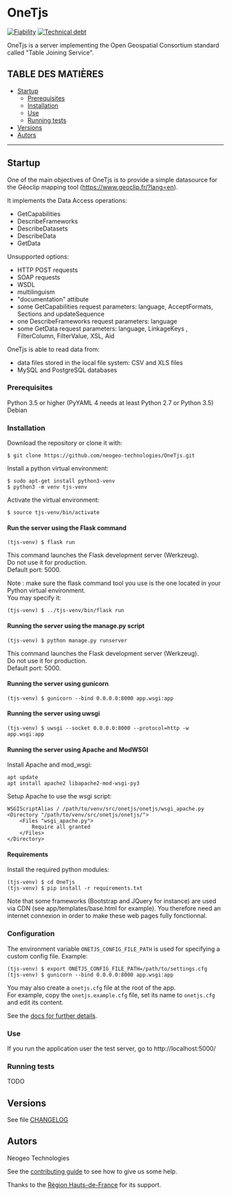 # OneTjs

[![Fiability](https://sonarqube.neogeo.fr/api/project_badges/measure?project=OneTjs&metric=reliability_rating)](https://sonarqube.neogeo.fr/dashboard?id=OneTjs)
[![Technical debt](https://sonarqube.neogeo.fr/api/project_badges/measure?project=OneTjs&metric=sqale_index)](https://sonarqube.neogeo.fr/dashboard?id=OneTjs)

OneTjs is a server implementing the Open Geospatial Consortium standard called "Table Joining Service".

## TABLE DES MATIÈRES
  - [Startup](#Startup)
    - [Prerequisites](#Prerequisites)
    - [Installation](#Installation)
    - [Use](#Use)
    - [Running tests](#Running-tests)
  - [Versions](#Versions)
  - [Autors](#Autors)

---

## Startup

One of the main objectives of OneTjs is to provide a simple datasource for the Géoclip mapping tool
(https://www.geoclip.fr/?lang=en).

It implements the Data Access operations:
* GetCapabilities
* DescribeFrameworks
* DescribeDatasets
* DescribeData
* GetData

Unsupported options:
* HTTP POST requests
* SOAP requests
* WSDL
* multilinguism
* "documentation" attibute
* some GetCapabilities request parameters: language, AcceptFormats, Sections and updateSequence
* one DescribeFrameworks request parameters: language
* some GetData request parameters: language, LinkageKeys , FilterColumn, FilterValue, XSL, Aid

OneTjs is able to read data from:
* data files stored in the local file system: CSV and XLS files
* MySQL and PostgreSQL databases

### Prerequisites

Python 3.5 or higher (PyYAML 4 needs at least Python 2.7 or Python 3.5)
Debian 

### Installation

Download the repository or clone it with:

```
$ git clone https://github.com/neogeo-technologies/OneTjs.git
```

Install a python virtual environment:

    $ sudo apt-get install python3-venv
    $ python3 -m venv tjs-venv

Activate the virtual environment:

    $ source tjs-venv/bin/activate



#### Run the server using the Flask command

    (tjs-venv) $ flask run

This command launches the Flask development server (Werkzeug).  
Do not use it for production.  
Default port: 5000.

Note : make sure the flask command tool you use is the one located in your Python virtual environment.  
You may specify it:

    (tjs-venv) $ ../tjs-venv/bin/flask run
    

#### Running the server using the manage.py script

    (tjs-venv) $ python manage.py runserver

This command launches the Flask development server (Werkzeug).  
Do not use it for production.  
Default port: 5000.


#### Running the server using gunicorn

    (tjs-venv) $ gunicorn --bind 0.0.0.0:8000 app.wsgi:app


#### Running the server using uwsgi

    (tjs-venv) $ uwsgi --socket 0.0.0.0:8000 --protocol=http -w app.wsgi:app

#### Running the server using Apache and ModWSGI

Install Apache and mod_wsgi:

    apt update
    apt install apache2 libapache2-mod-wsgi-py3

Setup Apache to use the wsgi script:


    WSGIScriptAlias / /path/to/venv/src/onetjs/onetjs/wsgi_apache.py
    <Directory "/path/to/venv/src/onetjs/onetjs/">
        <Files "wsgi_apache.py">
            Require all granted
        </Files>
    </Directory>

#### Requirements

Install the required python modules:

    (tjs-venv) $ cd OneTjs
    (tjs-venv) $ pip install -r requirements.txt

Note that some frameworks (Bootstrap and JQuery for instance) are used via CDN (see app/templates/base.html for example). You therefore need an internet 
connexion in order to make these web pages fully fonctionnal.


### Configuration

The environment variable `ONETJS_CONFIG_FILE_PATH` is used for specifying a custom config file.
Example:

    (tjs-venv) $ export ONETJS_CONFIG_FILE_PATH=/path/to/settings.cfg
    (tjs-venv) $ gunicorn --bind 0.0.0.0:8000 app.wsgi:app

You may also create a `onetjs.cfg` file at the root of the app.  
For example, copy the `onetjs.example.cfg` file, set its name to `onetjs.cfg` and edit its content.

See the [docs for further details](./docs/configuration.md).

### Use

If you run the application user the test server, go to http://localhost:5000/

### Running tests

TODO



## Versions
See file [CHANGELOG](CHANGELOG.md)


## Autors
Neogeo Technologies

See the [contributing guide](./docs/contributing.md) to see how to give us some help.

Thanks to the [Région Hauts-de-France](http://www.hautsdefrance.fr/) for its support.
